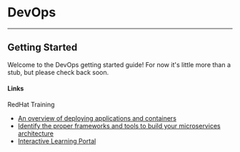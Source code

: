 # DevOps
---
## Getting Started
Welcome to the DevOps getting started guide!  For now it's little more than a stub, but please check back soon.

#### Links
RedHat Training
- [An overview of deploying applications and containers](https://www.redhat.com/en/services/training/do080-deploying-containerized-applications-technical-overview)
- [Identify the proper frameworks and tools to build your microservices architecture](https://www.redhat.com/en/services/training/do092-developing-cloud-native-applications-microservices-architectures)
- [Interactive Learning Portal](https://learn.openshift.com/)
